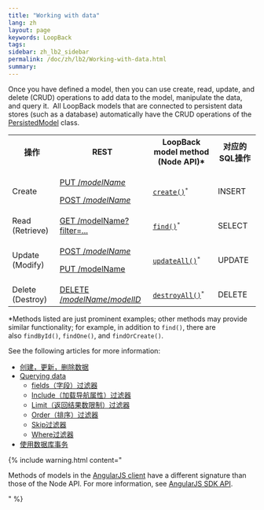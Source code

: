 ```yaml
---
title: "Working with data"
lang: zh
layout: page
keywords: LoopBack
tags:
sidebar: zh_lb2_sidebar
permalink: /doc/zh/lb2/Working-with-data.html
summary:
---
```


Once you have defined a model, then you can use create, read, update, and delete (CRUD) operations to add data to the model, manipulate the data, and query it.  All LoopBack models that are connected to persistent data stores (such as a database) automatically have the CRUD operations of the [PersistedModel](http://apidocs.strongloop.com/loopback/#persistedmodel-new-persistedmodel) class.

<table>
  <tbody>
    <tr>
      <th>操作</th>
      <th>REST</th>
      <th>LoopBack model method<br>(Node API)*</th>
      <th>对应的SQL操作</th>
    </tr>
    <tr>
      <td>Create</td>
      <td>
        <p><a href="https://docs.strongloop.com/display/zh/PersistedModel+REST+API#PersistedModelRESTAPI-Createmodelinstance">PUT /<em>modelName</em></a></p>
        <p><a href="https://docs.strongloop.com/display/zh/PersistedModel+REST+API#PersistedModelRESTAPI-Update/insertinstance">POST /<em>modelName</em></a></p>
      </td>
      <td><code><a href="http://apidocs.strongloop.com/loopback/#persistedmodel-create" class="external-link" rel="nofollow">create()</a><sup>*</sup></code></td>
      <td>INSERT</td>
    </tr>
    <tr>
      <td>Read (Retrieve)</td>
      <td><a href="https://docs.strongloop.com/display/zh/PersistedModel+REST+API#PersistedModelRESTAPI-Findmatchinginstances">GET /modelName?filter=...</a></td>
      <td><code><a href="http://apidocs.strongloop.com/loopback/#persistedmodel-find" class="external-link" rel="nofollow">find()</a><sup>*</sup></code></td>
      <td>SELECT</td>
    </tr>
    <tr>
      <td>Update (Modify)</td>
      <td>
        <p><a href="https://docs.strongloop.com/display/zh/PersistedModel+REST+API#PersistedModelRESTAPI-Update/insertinstance">POST /<em>modelName</em></a>&nbsp;</p>
        <p><a href="https://docs.strongloop.com/display/zh/PersistedModel+REST+API#PersistedModelRESTAPI-Updatemodelinstanceattributes">PUT /modelName</a></p>
      </td>
      <td><code><a href="http://apidocs.strongloop.com/loopback/#persistedmodel-updateall" class="external-link" rel="nofollow">updateAll()</a><sup>*</sup></code></td>
      <td>UPDATE</td>
    </tr>
    <tr>
      <td>Delete (Destroy)</td>
      <td><a href="https://docs.strongloop.com/display/zh/PersistedModel+REST+API#PersistedModelRESTAPI-Deletemodelinstance">DELETE /<em>modelName</em>/<em>modelID</em></a></td>
      <td><code><a href="http://apidocs.strongloop.com/loopback/#persistedmodel-destroyall" class="external-link" rel="nofollow">destroyAll()</a><sup>*</sup></code></td>
      <td>DELETE</td>
    </tr>
  </tbody>
</table>

*Methods listed are just prominent examples; other methods may provide similar functionality; for example, in addition to `find()`, there are also `findById()`, `findOne()`, and `findOrCreate()`. 

See the following articles for more information:

*   [创建，更新，删除数据](/doc/{{page.lang}}/lb2/6095120.html)
*   [Querying data](/doc/{{page.lang}}/lb2/Querying-data.html)
    *   [fields（字段）过滤器](/doc/{{page.lang}}/lb2/6095114.html)
    *   [Include（加载导航属性）过滤器](/doc/{{page.lang}}/lb2/6095115.html)
    *   [Limit（返回结果数限制）过滤器](/doc/{{page.lang}}/lb2/6095117.html)
    *   [Order（排序）过滤器](/doc/{{page.lang}}/lb2/6095116.html)
    *   [Skip过滤器](/doc/{{page.lang}}/lb2/6095119.html)
    *   [Where过滤器](/doc/{{page.lang}}/lb2/6095118.html)
*   [使用数据库事务](/doc/{{page.lang}}/lb2/8880487.html)

{% include warning.html content="

Methods of models in the [AngularJS client](https://docs.strongloop.com/display/zh/AngularJS+JavaScript+SDK) have a different signature than those of the Node API. For more information, see [AngularJS SDK API](http://apidocs.strongloop.com/loopback-sdk-angular/).

" %}
